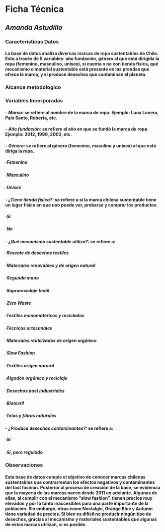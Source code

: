 # **Ficha Técnica**

## _Amanda Astudillo_

### Caracteristicas Datos
#### La base de datos analiza diversas marcas de ropa sustentables de Chile. Esto a través de 5 variables: año fundación, género al que está dirigida la ropa (femenino, masculino, unisex), si cuenta o no con tienda física, qué mecanismo o material sustentable está presente en las prendas que ofrece la marca, y si produce desechos que contaminan el planeta.


### Alcance metodologico

### Variables Incorporadas 
#### - _Marca:_ se refiere al nombre de la marca de ropa. Ejemplo: Luna Lunera, Palo Santo, Roberta, etc. 
#### - _Año fundación:_ se refiere al año en que se fundó la marca de ropa. Ejemplo: 2012, 1990, 2003, etc. 
#### - _Género:_ se refiere al género (femenino, maculino y unisex) al que está diriga la ropa. 
##### ·Femenino
##### ·Masculino
##### ·Unisex
#### - _¿Tiene tienda física?:_ se refiere a si la marca chilena sustentable tiene un lugar físico en que uno puede ver, probarse y comprar los productos. 
##### ·Sí
##### ·No
#### - _¿Qué mecanismo sustentable utiliza?:_ se refiere a:
##### ·Rescate de desechos textiles
##### ·Materiales renovables y de origen natural
##### ·Segunda mano
##### ·Suprareciclaje textil
##### ·Zero Waste
##### ·Textiles monomatéricos y reciclados
##### ·Técnicas artesanales
##### ·Materiales reutilizados de origen orgánico
##### ·Slow Fashion
##### ·Textiles origen natural
##### ·Algodón orgánico y reciclaje
##### ·Desechos post industriales
##### ·Biotextil
##### ·Telas y fibras naturales
#### - _¿Produce desechos contaminantes?:_ se refiere a:
##### ·Sí
##### ·Sí, pero regulado
 

### Observaciones 
#### Esta base de datos cumple el objetivo de conocer marcas chilenas sustentables que contrarrestan los efectos negativos y contaminantes del fast fashion. Posterior al proceso de creación de la base, se evidencia que la mayoría de las marcas nacen desde 2011 en adelante. Algunas de ellas, al cumplir con el mecanismo “slow fashion”, tienen precios muy elevados y por lo tanto inaccesibles para una parte importante de la población. Sin embargo, otras como Nostalgic, Orange Blue y Autunm tiene variedad de precios. Si bien es difícil no producir ningún tipo de desechos, gracias al mecanismo y materiales sustentables que algunas de estas marcas utilizan, sí es posible.